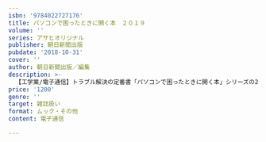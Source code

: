 ```yaml
---
isbn: '9784022727176'
title: パソコンで困ったときに開く本　２０１９
volume: ''
series: アサヒオリジナル
publisher: 朝日新聞出版
pubdate: '2018-10-31'
cover: ''
author: 朝日新聞出版／編集
description: >-
  【工学業/電子通信】トラブル解決の定番書「パソコンで困ったときに開く本」シリーズの2019年版。最新の「ウィンドウズ10」に対応し、デジタル関連のカタカナ用語がわかる「デジタル用語集」や、詳しい対処法付きの「警告メッセージ集」など内容充実。
price: '1200'
genre: ''
target: 雑誌扱い
format: ムック・その他
content: 電子通信

---
```

